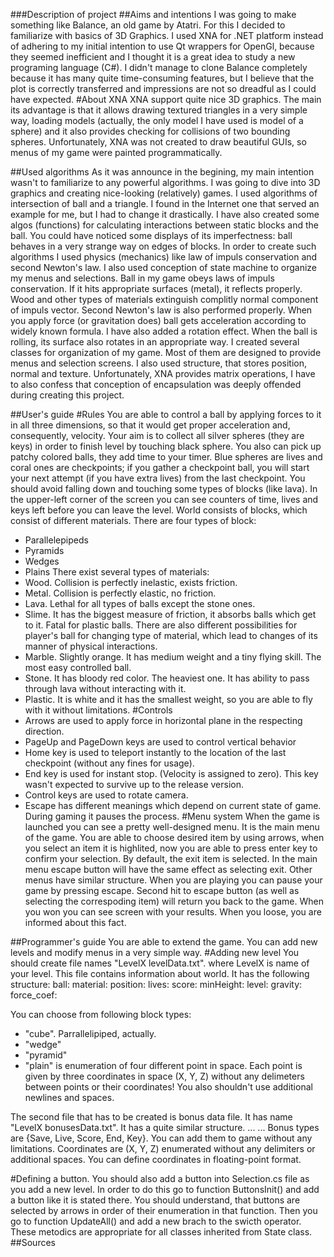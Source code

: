 ###Description of project
##Aims and intentions
I was going to make something like Balance, an old game by Atatri. For this I decided to familiarize with basics of 3D Graphics. I used XNA for .NET platform instead of adhering to my initial intention to use Qt wrappers for OpenGl, because they seemed  inefficient and I thought it is a great idea to study a new programing language (C#).
I didn't manage to clone Balance completely because it has many quite time-consuming features, but I believe that the plot is correctly transferred and impressions are not so dreadful as I could have expected.
#About XNA
XNA support quite nice 3D graphics. The main its advantage is that it allows drawing textured triangles in a very simple way, loading models (actually, the only model I have used is model of a sphere) and it also provides checking for collisions of two bounding spheres. Unfortunately, XNA was not created to draw beautiful GUIs, so menus of my game were painted programmatically.

##Used algorithms
As it was announce in the begining, my main intention wasn't to familiarize to any powerful algorithms. I was going to dive into 3D graphics and creating nice-looking (relatively) games.
I used algorithms of intersection of ball and a triangle. I found in the Internet one that served an example for me, but I had to change it drastically. I have also created some algos (functions) for calculating interactions between static blocks and the ball. You could have noticed some displays of its imperfectness: ball behaves in a very strange way on edges of blocks. In order to create such algorithms I used physics (mechanics) like law of impuls conservation and second Newton's law. I also used conception of state machine to organize my menus and selections.
Ball in my game obeys laws of impuls conservation. If it hits appropriate surfaces (metal), it reflects properly. Wood and other types of materials extinguish complitly normal component of impuls vector.
Second Newton's law is also performed properly. When you apply force (or gravitation does) ball gets acceleration according to widely known formula.
I have also added a rotation effect. When the ball is rolling, its surface also rotates in an appropriate way. 
I created several classes for organization of my game. Most of them are designed to provide menus and selection screens. I also used structure, that stores position, normal and texture.
Unfortunately, XNA provides matrix operations,
I have to also confess that conception of encapsulation was deeply offended during creating this project.

##User's guide
#Rules
You are able to control a ball by applying forces to it in all three dimensions, so that it would get proper acceleration and, consequently, velocity.
Your aim is to collect all silver spheres (they are keys) in order to finish level by touching black sphere. You also can pick up patchy colored balls, they add time to your timer. Blue spheres are lives and coral ones are checkpoints; if you gather a checkpoint ball, you will start your next attempt (if you have extra lives) from the last checkpoint.
You should avoid falling down and touching some types of blocks (like lava).
In the upper-left corner of the screen you can see counters of time, lives and keys left before you can leave the level.
World consists of blocks, which consist of different materials.
There are four types of block:
* Parallelepipeds
* Pyramids
* Wedges
* Plains
There exist several types of materials:
* Wood. Collision is perfectly inelastic, exists friction.
* Metal. Collision is perfectly elastic, no friction.
* Lava. Lethal for all types of balls except the stone ones.
* Slime. It has the biggest measure of friction, it absorbs balls which get to it. Fatal for plastic balls.
There are also different possibilities for player's ball for changing type of material, which lead to changes of its manner of physical interactions.
* Marble. Slightly orange. It has medium weight and a tiny flying skill. The most easy controlled ball.
 * Stone. It has bloody red color. The heaviest one. It has ability to pass through lava without interacting with it.
* Plastic. It is white and it has the smallest weight, so you are able to fly with it without limitations.
#Controls
* Arrows are used to apply force in horizontal plane in the respecting direction.
* PageUp and PageDown keys are used to control vertical behavior
* Home key is used to teleport instantly to the location of the last checkpoint (without any fines for usage).
* End key is used for instant stop. (Velocity is assigned to zero). This key wasn't expected to survive up to the release version.
* Control keys are used to rotate camera.
* Escape has different meanings which depend on current state of game. During gaming it pauses the process.
#Menu system
When the game is launched you can see a pretty well-designed menu. It is the main menu of the game. You are able to choose desired item by using arrows, when you select an item it is highlited, now you are able to press enter key to confirm your selection. By default, the exit item is selected. In the main menu escape button will have the same effect as selecting exit.
Other menus have similar structure. 
When you are playing you can pause your game by pressing escape. Second hit to escape button (as well as selecting the correspoding item) will return you back to the game.
When you won you can see screen with your results.
When you loose, you are informed about this fact.

##Programmer's guide
You are able to extend the game.
You can add new levels and modify menus in a very simple way.
#Adding new level
You should create file names "LevelX levelData.txt". where LevelX is name of your level.
This file contains information about world.
It has the following structure:
ball:
material:  <initial material of ball> position: <initial position> lives: <initial quantity of lives> score: <initial score> minHeight: <minimal save height>
level:
gravity:  <acceleration of gravity> force_coef: <absolute values of forces apllied by player>
<type of block> <coordinates of block> <material>

You can choose from following block types: 
* "cube". Parrallelipiped, actually.
* "wedge"
* "pyramid"
* "plain"
<coordinates of block> is enumeration of four different point in space. Each point is given by three coordinates in space (X, Y, Z) without any delimeters between points or their coordinates! You also shouldn't use additional newlines and spaces.

The second file that has to be created is bonus data file. It has name "LevelX bonusesData.txt".  It has a quite similar structure.
	...
<bonus type> <coordinates>
...
Bonus types are {Save, Live, Score, End, Key}. You can add them to game without any limitations.
Coordinates are (X, Y, Z) enumerated without any delimiters or additional spaces.
You can define coordinates in floating-point format.

#Defining a button.
You should also add a button into Selection.cs file as you add a new level.
In order to do this go to function ButtonsInit() and add a button like it is stated there. You should understand, that buttons are selected by arrows in order of their enumeration in that function.
Then you go to function UpdateAll() and add a new brach to the swicth operator.
These metodics are appropriate for all classes inherited from State class.
##Sources












 

